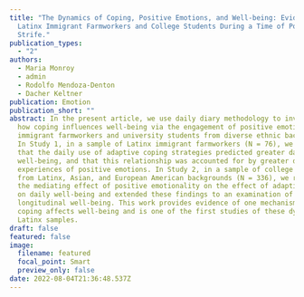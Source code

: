 ```yaml
---
title: "The Dynamics of Coping, Positive Emotions, and Well-being: Evidence from
  Latinx Immigrant Farmworkers and College Students During a Time of Political
  Strife."
publication_types:
  - "2"
authors:
  - Maria Monroy
  - admin
  - Rodolfo Mendoza-Denton
  - Dacher Keltner
publication: Emotion
publication_short: ""
abstract: In the present article, we use daily diary methodology to investigate
  how coping influences well-being via the engagement of positive emotions in
  immigrant farmworkers and university students from diverse ethnic backgrounds.
  In Study 1, in a sample of Latinx immigrant farmworkers (N = 76), we found
  that the daily use of adaptive coping strategies predicted greater daily
  well-being, and that this relationship was accounted for by greater daily
  experiences of positive emotions. In Study 2, in a sample of college students
  from Latinx, Asian, and European American backgrounds (N = 336), we replicated
  the mediating effect of positive emotionality on the effect of adaptive coping
  on daily well-being and extended these findings to an examination of
  longitudinal well-being. This work provides evidence of one mechanism by which
  coping affects well-being and is one of the first studies of these dynamics in
  Latinx samples.
draft: false
featured: false
image:
  filename: featured
  focal_point: Smart
  preview_only: false
date: 2022-08-04T21:36:48.537Z
---
```

